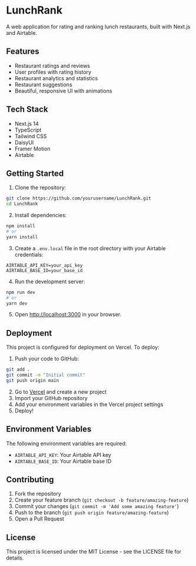 # LunchRank

A web application for rating and ranking lunch restaurants, built with Next.js and Airtable.

## Features

- Restaurant ratings and reviews
- User profiles with rating history
- Restaurant analytics and statistics
- Restaurant suggestions
- Beautiful, responsive UI with animations

## Tech Stack

- Next.js 14
- TypeScript
- Tailwind CSS
- DaisyUI
- Framer Motion
- Airtable

## Getting Started

1. Clone the repository:
```bash
git clone https://github.com/yourusername/LunchRank.git
cd LunchRank
```

2. Install dependencies:
```bash
npm install
# or
yarn install
```

3. Create a `.env.local` file in the root directory with your Airtable credentials:
```
AIRTABLE_API_KEY=your_api_key
AIRTABLE_BASE_ID=your_base_id
```

4. Run the development server:
```bash
npm run dev
# or
yarn dev
```

5. Open [http://localhost:3000](http://localhost:3000) in your browser.

## Deployment

This project is configured for deployment on Vercel. To deploy:

1. Push your code to GitHub:
```bash
git add .
git commit -m "Initial commit"
git push origin main
```

2. Go to [Vercel](https://vercel.com) and create a new project
3. Import your GitHub repository
4. Add your environment variables in the Vercel project settings
5. Deploy!

## Environment Variables

The following environment variables are required:

- `AIRTABLE_API_KEY`: Your Airtable API key
- `AIRTABLE_BASE_ID`: Your Airtable base ID

## Contributing

1. Fork the repository
2. Create your feature branch (`git checkout -b feature/amazing-feature`)
3. Commit your changes (`git commit -m 'Add some amazing feature'`)
4. Push to the branch (`git push origin feature/amazing-feature`)
5. Open a Pull Request

## License

This project is licensed under the MIT License - see the LICENSE file for details.
